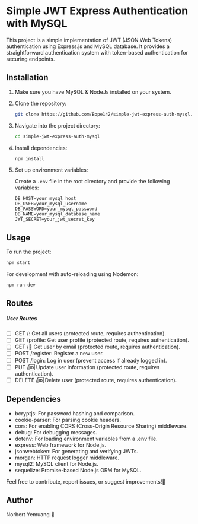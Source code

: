 # Simple JWT Express Authentication with MySQL

This project is a simple implementation of JWT (JSON Web Tokens) authentication using Express.js and MySQL database. It provides a straightforward authentication system with token-based authentication for securing endpoints.

## Installation

1. Make sure you have MySQL & NodeJs installed on your system.

2. Clone the repository:

   ```bash
   git clone https://github.com/Bope142/simple-jwt-express-auth-mysql.git
   ```

3. Navigate into the project directory:

   ```bash
   cd simple-jwt-express-auth-mysql
   ```

4. Install dependencies:

   ```bash
   npm install
   ```

5. Set up environment variables:

   Create a `.env` file in the root directory and provide the following variables:

   ```
   DB_HOST=your_mysql_host
   DB_USER=your_mysql_username
   DB_PASSWORD=your_mysql_password
   DB_NAME=your_mysql_database_name
   JWT_SECRET=your_jwt_secret_key
   ```

## Usage

To run the project:

```bash
npm start
```

For development with auto-reloading using Nodemon:

```bash
npm run dev
```

## Routes

##### User Routes

- [ ] GET /: Get all users (protected route, requires authentication).
- [ ] GET /profile: Get user profile (protected route, requires authentication).
- [ ] GET /:email: Get user by email (protected route, requires authentication).
- [ ] POST /register: Register a new user.
- [ ] POST /login: Log in user (prevent access if already logged in).
- [ ] PUT /:id: Update user information (protected route, requires authentication).
- [ ] DELETE /:id: Delete user (protected route, requires authentication).

## Dependencies

- bcryptjs: For password hashing and comparison.
- cookie-parser: For parsing cookie headers.
- cors: For enabling CORS (Cross-Origin Resource Sharing) middleware.
- debug: For debugging messages.
- dotenv: For loading environment variables from a .env file.
- express: Web framework for Node.js.
- jsonwebtoken: For generating and verifying JWTs.
- morgan: HTTP request logger middleware.
- mysql2: MySQL client for Node.js.
- sequelize: Promise-based Node.js ORM for MySQL.

Feel free to contribute, report issues, or suggest improvements!👋

## Author

Norbert Yemuang 🚀

